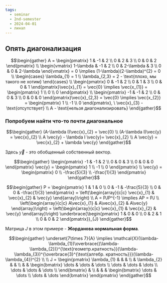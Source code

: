 ```yaml
---
tags:
  - seminar
  - 2nd-semester
  - 2024-04-01
  - линал
---
```


## Опять диагонализация

$$\begin{gather}
A = \begin{pmatrix}
1 & -1 & 2 \\
0 & 2 & 3 \\
0 & 0 & 2
\end{pmatrix} \\
\begin{vmatrix}
1-\lambda & -1 & 2 \\
0 & 2-\lambda & 3 \\
0 & 0 & 2-\lambda
\end{vmatrix} = 0 \implies (1-\lambda)(2-\lambda)^{2} = 0 \\
\begin{cases}
\lambda_{1} = 1 \\
\lambda_{2,3} = 2 - \text{плохо, мы такого не хотим}
\end{cases} \\
\begin{pmatrix}
0 & -1 & 2 \\
0 & 1 & 3 \\
0 & 0 & 1
\end{pmatrix}\vec{x}_{1} = \vec{0} \implies \vec{x_{1}} = \begin{pmatrix}
1 \\
0 \\
0
\end{pmatrix} \\
\begin{pmatrix}
-1 & -1 & 2 \\
0 & 0 & 3 \\
0 & 0 & 0
\end{pmatrix}\vec{x}_{2,3} = \vec{0} \implies \vec{x_{2}} = \begin{pmatrix}
1 \\
-1 \\
0
\end{pmatrix}, \ \vec{x}_{3} - \text{отсутствует} \\
A - \text{нельзя диагонализировать}
\end{gather}$$

### Попробуем найти что-то почти диагональное

$$\begin{gather}
(A-\lambda I)\vec{x}_{2} = \vec{0} \\
(A-\lambda I)\vec{y} = \vec{x}_{2} \\
A \vec{y} - \lambda I \vec{y}= \vec{x}_{2} \\
A \vec{y} = \vec{x}_{2} + \lambda \vec{y}
\end{gather}$$

Здесь $\vec{y}$ - это обобщенный собственный вектор.

$$\begin{gather}
\begin{pmatrix}
-1 & -1 & 2 \\
0 & 0 & 3 \\
0 & 0 & 0
\end{pmatrix} \vec{y} = \begin{pmatrix}
1 \\
-1 \\
0
\end{pmatrix} \\
\vec{y} = \begin{pmatrix}
0 \\
-\frac{5}{3} \\
-\frac{1}{3}
\end{pmatrix}
\end{gather}$$

$$\begin{gather}
P = \begin{pmatrix}
1 & 1 & 0 \\
0 & -1 & -\frac{5}{3} \\
0 & 0 & -\frac{1}{3}
\end{pmatrix} = \left(\begin{array}{c|c}
\vec{x}_{1} & \vec{x}_{2} & \vec{y}
\end{array}\right) \\
A = PJP^{-1} \implies AP = PJ \\
\left(\begin{array}{c|c}
A\vec{x}_{1} & A\vec{x}_{2} & A\vec{y}
\end{array}\right) = \left(\begin{array}{c|c}
\vec{x}_{1} & \vec{x}_{2} & \vec{y}
\end{array}\right) \underbrace{\begin{pmatrix}
1 & 0 & 0 \\
0 & 2 & 1 \\
0 & 0 & 2
\end{pmatrix}}_{J}
\end{gather}$$

Матрица $J$ в этом примере - **Жорданова нормальная форма**.

$$\begin{gather}
\underset{7\times 7}{A} \implies \mathcal{X}(\lambda-\lambda_{1})\overbrace{(\lambda-\lambda_{2})}^{\text{геометр.кратность}}(\lambda-\lambda_{3})^{\overbrace{3}^{\text{алгебр. кратность}}}(\lambda-\lambda_{4})^{2} \\
\\
J = \begin{pmatrix}
\lambda_{1} &  &  &  \\
& \lambda_{2} &  &  \\
&  & \begin{bmatrix}
\dots & \dots & \dots \\
\dots & \dots & \dots \\
\dots & \dots & \dots \\
\end{bmatrix} & \\
&  &  & \begin{bmatrix}
\dots & \dots \\
\dots & \dots
\end{bmatrix}
\end{pmatrix}
\end{gather}$$

